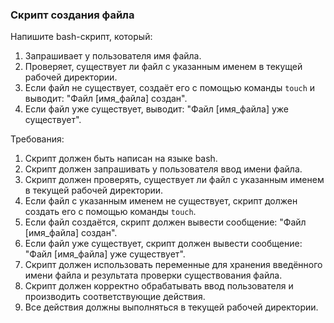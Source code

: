 
### Скрипт создания файла

Напишите bash-скрипт, который:
1. Запрашивает у пользователя имя файла.
2. Проверяет, существует ли файл с указанным именем в текущей рабочей директории.
3. Если файл не существует, создаёт его с помощью команды `touch` и выводит: "Файл [имя_файла] создан".
4. Если файл уже существует, выводит: "Файл [имя_файла] уже существует".

Требования:
1. Скрипт должен быть написан на языке bash. 
2. Скрипт должен запрашивать у пользователя ввод имени файла. 
3. Скрипт должен проверять, существует ли файл с указанным именем в текущей рабочей директории. 
4. Если файл с указанным именем не существует, скрипт должен создать его с помощью команды `touch`. 
5. Если файл создаётся, скрипт должен вывести сообщение: "Файл [имя_файла] создан". 
6. Если файл уже существует, скрипт должен вывести сообщение: "Файл [имя_файла] уже существует". 
7. Скрипт должен использовать переменные для хранения введённого имени файла и результата проверки существования файла. 
8. Скрипт должен корректно обрабатывать ввод пользователя и производить соответствующие действия. 
9. Все действия должны выполняться в текущей рабочей директории.